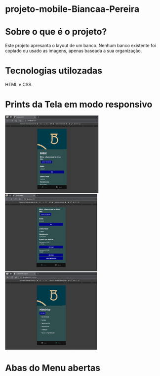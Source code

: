 # projeto-mobile-Biancaa-Pereira

# Sobre o que é o projeto?

Este projeto apresanta o layout de um banco. Nenhum banco existente foi copiado ou usado as imagens, apenas baseada a sua organização. 

# Tecnologias utilozadas

HTML e CSS.

# Prints da Tela em modo responsivo

<img src="./Captura de tela 2025-04-19 192627.png" height="250px">


<img src="./Captura de tela 2025-04-19 192640.png" height="250px">

<img src="./Captura de tela 2025-04-19 192559.png" height="250px">

# Abas do Menu abertas